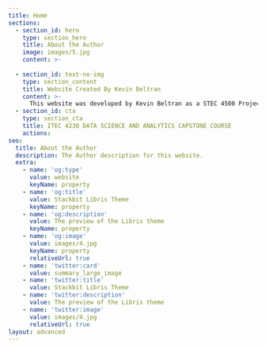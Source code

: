 ```yaml
---
title: Home
sections:
  - section_id: hero
    type: section_hero
    title: About the Author
    image: images/5.jpg
    content: >-
      
  - section_id: text-no-img
    type: section_content
    title: Website Created By Kevin Beltran
    content: >-
      This website was developed by Kevin Beltran as a STEC 4500 Project during fall 2021. The project was conducted by Dr. Anca Doloc-Mihu who is a data science enthusiast with more than 15 years experience in research.
  - section_id: cta
    type: section_cta
    title: ITEC 4230 DATA SCIENCE AND ANALYTICS CAPSTONE COURSE
    actions:
seo:
  title: About the Author
  description: The Author description for this website.
  extra:
    - name: 'og:type'
      value: website
      keyName: property
    - name: 'og:title'
      value: Stackbit Libris Theme
      keyName: property
    - name: 'og:description'
      value: The preview of the Libris theme
      keyName: property
    - name: 'og:image'
      value: images/4.jpg
      keyName: property
      relativeUrl: true
    - name: 'twitter:card'
      value: summary_large_image
    - name: 'twitter:title'
      value: Stackbit Libris Theme
    - name: 'twitter:description'
      value: The preview of the Libris theme
    - name: 'twitter:image'
      value: images/4.jpg
      relativeUrl: true
layout: advanced
---
```

